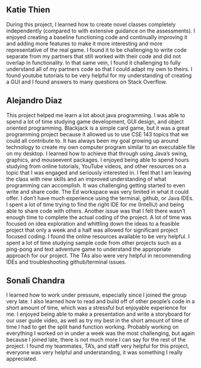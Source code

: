 ## Katie Thien
During this project, I learned how to create novel classes completely independently (compared to with extensive guidance on the assessments). 
I enjoyed creating a baseline functioning code and continually improving it and adding more features to make it more interesting and more representative of the real game. 
I found it to be challenging to write code separate from my partners that still worked with their code and did not overlap in functionality. In that same vein, I found it challenging to fully understand all of my partners code so that I could adapt my own to theirs. I found youtube tutorials to be very helpful for my understanding of creating a GUI and I found answers to many questions on Stack Overflow.

## Alejandro Diaz
This project helped me learn a lot about java programming. I was able to spend a lot of time studying game development, GUI design, and object oriented programming. Blackjack is a simple card game, but it was a great programming project because it allowed us to use CSE 143 topics that we could all contribute to. It has always been my goal growing up around technology to create my own computer program similar to an executable file on my desktop. 
I learned how to achieve that through using Java’s swing, graphics, and mouseevent packages. I enjoyed being able to spend hours studying from online tutorials, YouTube videos, and other resources on a topic that I was engaged and seriously interested in. I feel that I am leaving the class with new skills and an improved understanding of what programming can accomplish. It was challenging getting started to even write and share code. The Ed workspace was very limited in what it could offer. 
I don’t have much experience using the terminal, github, or Java IDEs. I spent a lot of time trying to find the right IDE for me (IntelliJ) and being able to share code with others. Another issue was that I felt there wasn’t enough time to complete the actual coding of the project. A lot of time was focused on idea exploration and whittling down the ideas to a feasible project that only a week and a half was allowed for significant project focused coding. I found the online resources available to be very helpful. 
I spent a lot of time studying sample code from other projects such as a ping-pong and text adventure game to understand the appropriate approach for our project. The TAs also were very helpful in recommending IDEs and troubleshooting github/terminal issues.

## Sonali Chandra
I learned how to work under pressure, especially since I joined the group very late. I also learned how to read and build off of other people’s code in a short amount of time, which was a stressful but enjoyable experience for me. I enjoyed being able to make a presentation and write a storyboard for our user guide video, as well as try my best in the short amount of time of time I had to get the split hand function working. 
Probably working on everything I worked on in under a week was the most challenging, but again because I joined late, there is not much more I can say for the rest of the project. I found my teammates, TA’s, and staff very helpful for this project, everyone was very helpful and understanding, it was something I really appreciated.

